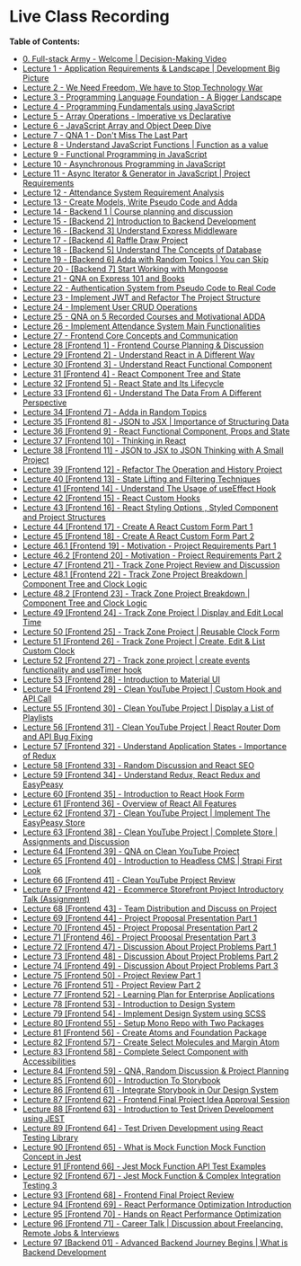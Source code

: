 # Live Class Recording

**Table of Contents:**

- [0. Full-stack Army - Welcome | Decision-Making Video](https://www.youtube.com/watch?v=ewBBT6Iph0M&t=784s)
- [Lecture 1 - Application Requirements & Landscape | Development Big Picture](https://youtu.be/AnD2KuKNsxE)
- [Lecture 2 - We Need Freedom, We have to Stop Technology War](https://youtu.be/9ltapy7kK5w)
- [Lecture 3 - Programming Language Foundation - A Bigger Landscape](https://youtu.be/1LWq-OdB7jY)
- [Lecture 4 - Programming Fundamentals using JavaScript](https://youtu.be/tAkUXTvm-xo)
- [Lecture 5 - Array Operations - Imperative vs Declarative](https://youtu.be/LADJO7KniNY)
- [Lecture 6 - JavaScript Array and Object Deep Dive](https://youtu.be/Mr5rksCjybA)
- [Lecture 7 - QNA 1 - Don't Miss The Last Part](https://youtu.be/TAa7gSbPVis)
- [Lecture 8 - Understand JavaScript Functions | Function as a value](https://youtu.be/lctjTl1ftdw)
- [Lecture 9 - Functional Programming in JavaScript](https://youtu.be/wMy2IZ12mxM)
- [Lecture 10 - Asynchronous Programming in JavaScript](https://youtu.be/OCkxS7W3gwU)
- [Lecture 11 - Async Iterator & Generator in JavaScript | Project Requirements](https://youtu.be/phzeyHwoIrQ)
- [Lecture 12 - Attendance System Requirement Analysis](https://youtu.be/Gsj7uU_7Um4)
- [Lecture 13 - Create Models, Write Pseudo Code and Adda](https://youtu.be/BfGOYh9Fdwg)
- [Lecture 14 - Backend 1 | Course planning and discussion](https://youtu.be/QBTOAGGgehA)
- [Lecture 15 - [Backend 2] Introduction to Backend Development](https://youtu.be/Mc6UEF957hU)
- [Lecture 16 - [Backend 3] Understand Express Middleware](https://youtu.be/kXeNJJ4mQ7w)
- [Lecture 17 - [Backend 4] Raffle Draw Project](https://youtu.be/4D2DIu8bhqU)
- [Lecture 18 - [Backend 5] Understand The Concepts of Database](https://youtu.be/SyKO3oZLz00)
- [Lecture 19 - [Backend 6] Adda with Random Topics | You can Skip](https://youtu.be/mqq5VgRMIho)
- [Lecture 20 - [Backend 7] Start Working with Mongoose](https://youtu.be/y5Rism0fEqE)
- [Lecture 21 - QNA on Express 101 and Books](https://youtu.be/krI6QUCGHY4)
- [Lecture 22 - Authentication System from Pseudo Code to Real Code](https://youtu.be/0gl4grplEcI)
- [Lecture 23 - Implement JWT and Refactor The Project Structure](https://youtu.be/D5A5BSGQVBU)
- [Lecture 24 - Implement User CRUD Operations](https://youtu.be/xr0sKPvAipQ)
- [Lecture 25 - QNA on 5 Recorded Courses and Motivational ADDA](https://youtu.be/KseSdSmvvuM)
- [Lecture 26 - Implement Attendance System Main Functionalities](https://youtu.be/A5S7mWxqs2s)
- [Lecture 27 - Frontend Core Concepts and Communication](https://youtu.be/0T7YagglhFY)
- [Lecture 28 [Frontend 1] - Frontend Course Planning & Discussion](https://youtu.be/FppAFtsxICk)
- [Lecture 29 [Frontend 2] - Understand React in A Different Way](https://youtu.be/vmw-sSTFwAk)
- [Lecture 30 [Frontend 3] - Understand React Functional Component](https://youtu.be/KB5Ym33BvPc)
- [Lecture 31 [Frontend 4] - React Component Tree and State](https://youtu.be/ehGPlQzn8Rc)
- [Lecture 32 [Frontend 5] - React State and Its Lifecycle](https://youtu.be/F7zCmo7XM4Q)
- [Lecture 33 [Frontend 6] - Understand The Data From A Different Perspective](https://youtu.be/Vzg78nNw5UI)
- [Lecture 34 [Frontend 7] - Adda in Random Topics](https://youtu.be/f0Th4QKYQkM)
- [Lecture 35 [Frontend 8] - JSON to JSX | Importance of Structuring Data](https://youtu.be/rp97rUwOcjs)
- [Lecture 36 [Frontend 9] - React Functional Component, Props and State](https://youtu.be/4X1GkVnoECY)
- [Lecture 37 [Frontend 10] - Thinking in React](https://youtu.be/6PyLbaIn0tI)
- [Lecture 38 [Frontend 11] - JSON to JSX to JSON Thinking with A Small Project](https://youtu.be/3JUvn3uoUBI)
- [Lecture 39 [Frontend 12] - Refactor The Operation and History Project](https://youtu.be/6Q6CrZQY5go)
- [Lecture 40 [Frontend 13] - State Lifting and Filtering Techniques](https://youtu.be/Fyr62IfXd-Q)
- [Lecture 41 [Frontend 14] - Understand The Usage of useEffect Hook](https://youtu.be/AjEC_i3JZ5A)
- [Lecture 42 [Frontend 15] - React Custom Hooks](https://youtu.be/OqwJZIk0Oxw)
- [Lecture 43 [Frontend 16] - React Styling Options , Styled Component and Project Structures](https://youtu.be/0jBAGrnLFOo)
- [Lecture 44 [Frontend 17] - Create A React Custom Form Part 1](https://youtu.be/_oyuPun0Gck)
- [Lecture 45 [Frontend 18] - Create A React Custom Form Part 2](https://youtu.be/u9k1wKqb_o0)
- [Lecture 46.1 [Frontend 19] - Motivation - Project Requirements Part 1](https://youtu.be/ybI-tdMuzZQ)
- [Lecture 46.2 [Frontend 20] - Motivation - Project Requirements Part 2](https://youtu.be/HXy-pTfGR-k)
- [Lecture 47 [Frontend 21] - Track Zone Project Review and Discussion](https://youtu.be/zvPeZtmBpQs)
- [Lecture 48.1 [Frontend 22] - Track Zone Project Breakdown | Component Tree and Clock Logic](https://youtu.be/UfoxyEYlIVg)
- [Lecture 48.2 [Frontend 23] - Track Zone Project Breakdown | Component Tree and Clock Logic](https://youtu.be/CF2DndvTjps)
- [Lecture 49 [Frontend 24] - Track Zone Project | Display and Edit Local Time](https://youtu.be/Pxups_anpyM)
- [Lecture 50 [Frontend 25] - Track Zone Project | Reusable Clock Form](https://youtu.be/NaXQ4SCh0QQ)
- [Lecture 51 [Frontend 26] - Track Zone Project | Create, Edit & List Custom Clock](https://youtu.be/1_QqwTbnC08)
- [Lecture 52 [Frontend 27] - Track zone project | create events functionality and useTimer hook](https://youtu.be/514YU21dp4c)
- [Lecture 53 [Frontend 28] -  Introduction to Material UI](https://youtu.be/RwOzRLOA9kA)
- [Lecture 54 [Frontend 29] -  Clean YouTube Project | Custom Hook and API Call](https://youtu.be/3QqJUK1zKUM)
- [Lecture 55 [Frontend 30] -  Clean YouTube Project | Display a List of Playlists ](https://youtu.be/PUYLPkUz7-8)
- [Lecture 56 [Frontend 31] -  Clean YouTube Project | React Router Dom and API Bug Fixing ](https://youtu.be/8j30LJ9oViY)
- [Lecture 57 [Frontend 32] -  Understand Application States - Importance of Redux ](https://youtu.be/rSkJ6Hg63ik)
- [Lecture 58 [Frontend 33] -  Random Discussion and React SEO ](https://youtu.be/92fktZ-9zm8)
- [Lecture 59 [Frontend 34] -  Understand Redux, React Redux and EasyPeasy ](https://youtu.be/HmIqyTuMYCo)
- [Lecture 60 [Frontend 35] -  Introduction to React Hook Form ](https://youtu.be/CI1VDQe93mo)
- [Lecture 61 [Frontend 36] -  Overview of React All Features ](https://youtu.be/z-LuVF6B2yU)
- [Lecture 62 [Frontend 37] -  Clean YouTube Project | Implement The EasyPeasy Store ](https://youtu.be/i2Md8PgI8Ds)
- [Lecture 63 [Frontend 38] -  Clean YouTube Project | Complete Store | Assignments and Discussion ](https://youtu.be/KPvnW-5HcxQ)
- [Lecture 64 [Frontend 39] -  QNA on Clean YouTube Project ](https://youtu.be/JO_yMBcM2_k)
- [Lecture 65 [Frontend 40] -  Introduction to Headless CMS | Strapi First Look  ](https://youtu.be/4Kabwl0VeJU)
- [Lecture 66 [Frontend 41] -  Clean YouTube Project Review  ](https://youtu.be/8Fuxmt6JDzk)
- [Lecture 67 [Frontend 42] -  Ecommerce Storefront Project Introductory Talk (Assignment)  ](https://youtu.be/p7-6YWu6qCM)
- [Lecture 68 [Frontend 43] -  Team Distribution and Discuss on Project ](https://youtu.be/PXlxUwOgWEY)
- [Lecture 69 [Frontend 44] -  Project Proposal Presentation Part 1 ](https://youtu.be/CHcD_SrEO4U)
- [Lecture 70 [Frontend 45] -  Project Proposal Presentation Part 2 ](https://youtu.be/NImVORjqRjc)
- [Lecture 71 [Frontend 46] -  Project Proposal Presentation Part 3 ](https://youtu.be/xpGeLn0xVW4)
- [Lecture 72 [Frontend 47] -  Discussion About Project Problems Part 1 ](https://youtu.be/zIN2aPW7LaY)
- [Lecture 73 [Frontend 48] -  Discussion About Project Problems Part 2 ](https://youtu.be/t86E_4UW8_Q)
- [Lecture 74 [Frontend 49] -  Discussion About Project Problems Part 3 ](https://youtu.be/jRinfJCku_k)
- [Lecture 75 [Frontend 50] -  Project Review Part 1 ](https://youtu.be/G9iV2fFkE7Y)
- [Lecture 76 [Frontend 51] -  Project Review Part 2 ](https://youtu.be/GixXnDSA3kw)
- [Lecture 77 [Frontend 52] -  Learning Plan for Enterprise Applications ](https://youtu.be/TyRsFYImuW0)
- [Lecture 78 [Frontend 53] -  Introduction to Design System ](https://youtu.be/bo7lgtzmTSQ)
- [Lecture 79 [Frontend 54] -  Implement Design System using SCSS ](https://youtu.be/h8Dk1c8LeVs)
- [Lecture 80 [Frontend 55] -  Setup Mono Repo with Two Packages ](https://youtu.be/-fbJRtm65Yo)
- [Lecture 81 [Frontend 56] -  Create Atoms and Foundation Package ](https://youtu.be/rWiNQ4SNwNE)
- [Lecture 82 [Frontend 57] -  Create Select Molecules and Margin Atom ](https://youtu.be/rWiNQ4SNwNE)
- [Lecture 83 [Frontend 58] -  Complete Select Component with Accessibilities ](https://youtu.be/1e8yqBbDUdA)
- [Lecture 84 [Frontend 59] -  QNA, Random Discussion & Project Planning ](https://youtu.be/0NS-B1QNt3Y)
- [Lecture 85 [Frontend 60] -  Introduction To Storybook ](https://youtu.be/-n3FN7LxBE8)
- [Lecture 86 [Frontend 61] -  Integrate Storybook in Our Design System ](https://youtu.be/5kP5ftNEj6E)
- [Lecture 87 [Frontend 62] -  Frontend Final Project Idea Approval Session ](https://youtu.be/5pVOvcQNSw0)
- [Lecture 88 [Frontend 63] -  Introduction to Test Driven Development using JEST ](https://youtu.be/xhxdgsAn6xU)
- [Lecture 89 [Frontend 64] -  Test Driven Development using React Testing Library ](https://youtu.be/A5wHysSjOdA)
- [Lecture 90 [Frontend 65] -  What is Mock Function Mock Function Concept in Jest ](https://youtu.be/7v0G4M7Jt8U)
- [Lecture 91 [Frontend 66] -  Jest Mock Function API Test Examples ](https://youtu.be/QS7OKFzXtKU)
- [Lecture 92 [Frontend 67] -  Jest Mock Function & Complex Integration Testing 3 ](https://youtu.be/uFP_5LmEZSM)
- [Lecture 93 [Frontend 68] -  Frontend Final Project Review ](https://youtu.be/rBBYkNIx_7M)
- [Lecture 94 [Frontend 69] -  React Performance Optimization Introduction ](https://youtu.be/EfmuDn6zmOc)
- [Lecture 95 [Frontend 70] -  Hands on React Performance Optimization ](https://youtu.be/wVbQO29gyHA)
- [Lecture 96 [Frontend 71] -  Career Talk | Discussion about Freelancing, Remote Jobs & Interviews ](https://youtu.be/dkpwyZ5haU8)
- [Lecture 97 [Backend 01] -  Advanced Backend Journey Begins | What is Backend Development ](https://youtu.be/Y54zdWnLyQc)

